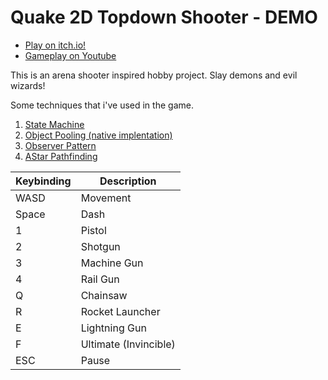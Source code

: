 # Quake 2D Topdown Shooter - DEMO 

- 	[Play on itch.io!](https://kubil6y.itch.io/topdown-shooter-demo)
-   [Gameplay on Youtube](https://www.youtube.com/watch?v=R40NSIeJosk)

This is an arena shooter inspired hobby project. Slay demons and evil wizards!

Some techniques that i've used in the game.

1. [State Machine](https://en.wikipedia.org/wiki/Finite-state_machine)
2. [Object Pooling (native implentation)](https://en.wikipedia.org/wiki/Object_pool_pattern)
3. [Observer Pattern](https://en.wikipedia.org/wiki/Observer_pattern)
4. [AStar Pathfinding](https://en.wikipedia.org/wiki/A*_search_algorithm)

| Keybinding | Description           |
| ---------- | --------------------- |
| WASD       | Movement              |
| Space      | Dash                  |
| 1          | Pistol                |
| 2          | Shotgun               |
| 3          | Machine Gun           |
| 4          | Rail Gun              |
| Q          | Chainsaw              |
| R          | Rocket Launcher       |
| E          | Lightning Gun         |
| F          | Ultimate (Invincible) |
| ESC        | Pause                 |


